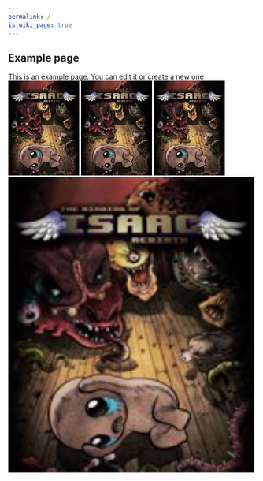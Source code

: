 ```yaml
---
permalink: /
is_wiki_page: true
---
```

## Example page

This is an example page. You can edit it or create a [new one](new_page.md)
![binding](../assets/YAD/Thumbnails/Games/Binding.jpg) ![binding](../assets/YAD/Thumbnails/Games/Binding.jpg) ![binding](../assets/YAD/Thumbnails/Games/Binding.jpg)
<img src="/assets/YAD/Thumbnails/Games/Binding.jpg" alt="Girl in a jacket" width="500" height="600">
